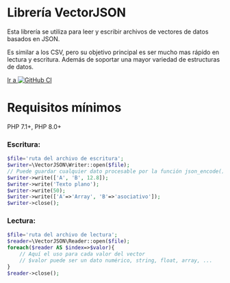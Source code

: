 [repo]:  https://github.com/yordanny90/VectorJSON
[iconGit]: http://www.google.com/s2/favicons?domain=www.github.com

# Librería VectorJSON
Esta librería se utiliza para leer y escribir archivos de vectores de datos basados en JSON.

Es similar a los CSV, pero su objetivo principal es ser mucho mas rápido en lectura y escritura.
Además de soportar una mayor variedad de estructuras de datos.

[Ir a ![GitHub CI][iconGit]][repo]

# Requisitos mínimos

PHP 7.1+, PHP 8.0+

### Escritura:
```PHP
$file='ruta del archivo de escritura';
$writer=\VectorJSON\Writer::open($file);
// Puede guardar cualquier dato procesable por la función json_encode()
$writer->write(['A', 'B', 12.8]);
$writer->write('Texto plano');
$writer->write(50);
$writer->write(['A'=>'Array', 'B'=>'asociativo']);
$writer->close();
```
### Lectura:
```PHP
$file='ruta del archivo de lectura';
$reader=\VectorJSON\Reader::open($file);
foreach($reader AS $index=>$valor){
    // Aquí el uso para cada valor del vector
    // $valor puede ser un dato numérico, string, float, array, ...
}
$reader->close();
```

